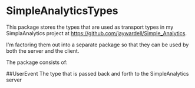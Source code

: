 # SimpleAnalyticsTypes

This package stores the types that are used as transport types in my SimplaAnalytics project at 
https://github.com/jaywardell/Simple_Analytics.

I'm factoring them out into a separate package so that they can be used by both the server and the client.

The package consists of:

##UserEvent
The type that is passed back and forth to the SimpleAnalytics server
